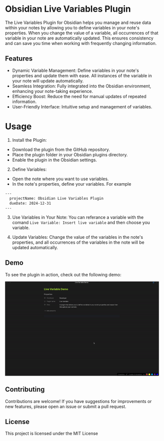 # Obsidian Live Variables Plugin

The Live Variables Plugin for Obsidian helps you manage and reuse data within your notes by allowing you to define variables in your note's properties. When you change the value of a variable, all occurrences of that variable in your note are automatically updated. This ensures consistency and can save you time when working with frequently changing information.

## Features
- Dynamic Variable Management: Define variables in your note's properties and update them with ease. All instances of the variable in your note will update automatically.
- Seamless Integration: Fully integrated into the Obsidian environment, enhancing your note-taking experience.
- Efficiency Boost: Reduce the need for manual updates of repeated information.
- User-Friendly Interface: Intuitive setup and management of variables.

# Usage

1. Install the Plugin:

  - Download the plugin from the GitHub repository.
  - Place the plugin folder in your Obsidian plugins directory.
  - Enable the plugin in the Obsidian settings.

2. Define Variables:

  - Open the note where you want to use variables.
  - In the note's properties, define your variables. For example
  ```
  ---
    projectName: Obsidian Live Variables Plugin
    dueDate: 2024-12-31
  ---
  ```

3. Use Variables in Your Note:
You can referance a variable with the comand `Live Variable: Insert live variable` and then choose you variable.

4. Update Variables:
Change the value of the variables in the note's properties, and all occurrences of the variables in the note will be updated automatically.

## Demo
To see the plugin in action, check out the following demo:

![Demo Gif](demo/demo.gif)

## Contributing
Contributions are welcome! If you have suggestions for improvements or new features, please open an issue or submit a pull request.

## License
This project is licensed under the MIT License